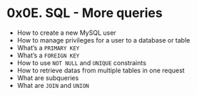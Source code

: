 <h1>0x0E. SQL - More queries</h1>

<ul>
<li>How to create a new MySQL user</li>
<li>How to manage privileges for a user to a database or table</li>
<li>What’s a <code>PRIMARY KEY</code></li>
<li>What’s a <code>FOREIGN KEY</code></li>
<li>How to use <code>NOT NULL</code> and <code>UNIQUE</code> constraints</li>
<li>How to retrieve datas from multiple tables in one request</li>
<li>What are subqueries</li>
<li>What are <code>JOIN</code> and <code>UNION</code></li>
</ul>

